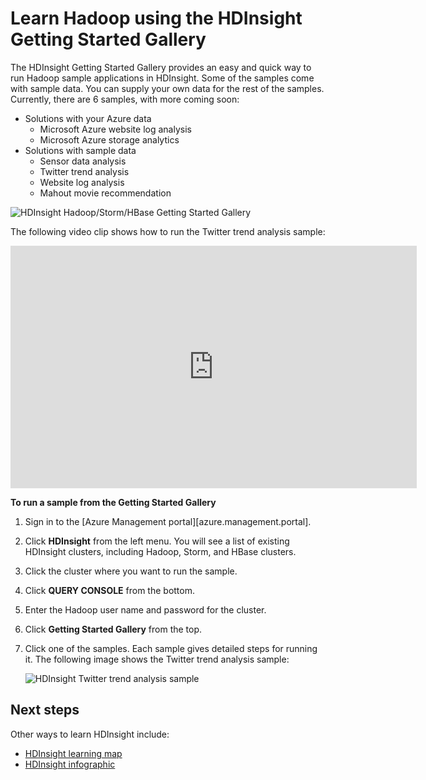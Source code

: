 <properties 
   pageTitle="Learn Hadoop in HDInsight by using the Sample Gallery" 
   description="Learn Hadoop in HDInsight by using the HDInsight Sample Gallery" 
   services="hdinsight" 
   documentationCenter="" 
   authors="mumian" 
   manager="paulettm" 
   editor="cgronlun"/>

<tags 
   ms.service="hdinsight" 
   ms.workload="big-data" 
   ms.tgt_pltfrm="na" 
   ms.devlang="na" 
   ms.topic="article" 
   ms.date="1/29/2015" 
   ms.author="jgao"/>

# Learn Hadoop using the HDInsight Getting Started Gallery

The HDInsight Getting Started Gallery provides an easy and quick way to run Hadoop sample applications in HDInsight. Some of the samples come with sample data. You can supply your own data for the rest of the samples. Currently, there are 6 samples, with more coming soon:

- Solutions with your Azure data
	- Microsoft Azure website log analysis
	- Microsoft Azure storage analytics
- Solutions with sample data
	- Sensor data analysis
	- Twitter trend analysis
	- Website log analysis
	- Mahout movie recommendation

![HDInsight Hadoop/Storm/HBase Getting Started Gallery][hdinsight.sample.gallery]

The following video clip shows how to run the Twitter trend analysis sample:

<center><iframe width="650" height="388" src="https://www.youtube.com/embed/7ePbHot1SN4" frameborder="0" allowfullscreen></iframe></center>


**To run a sample from the Getting Started Gallery**

1.	Sign in to the [Azure Management portal][azure.management.portal].
2.	Click **HDInsight** from the left menu. You will see a list of existing HDInsight clusters, including Hadoop, Storm, and HBase clusters. 
3.	Click the cluster where you want to run the sample.
4.	Click **QUERY CONSOLE** from the bottom.
5.	Enter the Hadoop user name and password for the cluster.
6.	Click **Getting Started Gallery** from the top.
7.	Click one of the samples. Each sample gives detailed steps for running it. The following image shows the Twitter trend analysis sample:

	![HDInsight Twitter trend analysis sample][hdinsight.twitter.sample]

## Next steps
Other ways to learn HDInsight include:

- [HDInsight learning map][hdinsight.learning.map]
- [HDInsight infographic][hdinsight.infographic]

<!--Image references-->
[hdinsight.sample.gallery]: ./media/hdinsight-learn-hadoop-use-sample-gallery/HDInsight-Getting-Started-Gallery.png
[hdinsight.twitter.sample]: ./media/hdinsight-learn-hadoop-use-sample-gallery/HDInsight-Twitter-Trend-Analysis-sample.png

<!--Link references-->
[hdinsight.learning.map]: ../hdinsight-learning-map/
[hdinsight.infographic]: http://go.microsoft.com/fwlink/?linkid=523960
